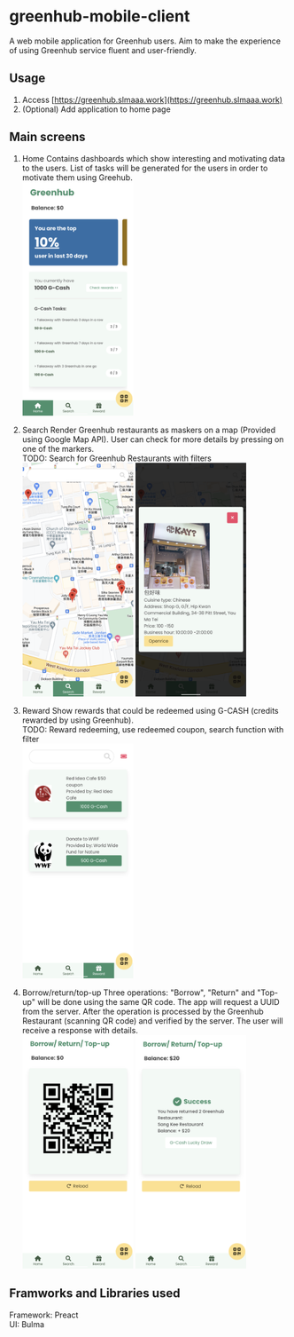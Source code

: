 # greenhub-mobile-client

A web mobile application for Greenhub users. Aim to make the experience of using Greenhub service fluent and user-friendly.

## Usage

1. Access [https://greenhub.slmaaa.work](https://greenhub.slmaaa.work)
2. (Optional) Add application to home page

## Main screens

1.  Home
    Contains dashboards which show interesting and motivating data to the users. List of tasks will be generated for the users in order to motivate them using Greehub.<br/>
    <img src="screenshots/Screenshot_2.png" alt="screenshot" width="200"/>

2.  Search
    Render Greenhub restaurants as maskers on a map (Provided using Google Map API). User can check for more details by pressing on one of the markers.<br/>
    TODO: Search for Greenhub Restaurants with filters
    <br/>
    <img src="screenshots/Screenshot_1.png" alt="screenshot" width="200"/>
    <img src="screenshots/Screenshot_6.png" alt="screenshot" width="200"/>

3.  Reward
    Show rewards that could be redeemed using G-CASH (credits rewarded by using Greenhub).
    <br/>
    TODO: Reward redeeming, use redeemed coupon, search function with filter<br/>
    <img src="screenshots/Screenshot_5.png" alt="screenshot" width="200"/>

4.  Borrow/return/top-up
    Three operations: "Borrow", "Return" and "Top-up" will be done using the same QR code.
    The app will request a UUID from the server. After the operation is processed by the Greenhub Restaurant (scanning QR code) and verified by the server. The user will receive a response with details.
    <br/>
    <img src="screenshots/Screenshot_4.png" alt="screenshot" width="200"/>
    <img src="screenshots/Screenshot_3.png" alt="screenshot" width="200"/>

## Framworks and Libraries used

Framework: Preact<br/>
UI: Bulma
